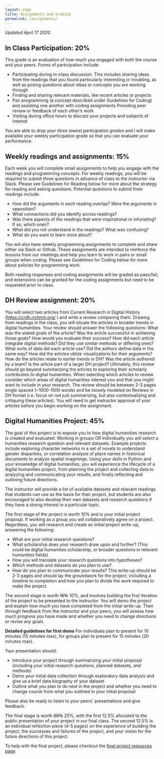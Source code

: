 ```yaml
---
layout: page
title: Assignments and Grading
permalink: /assignments/
---
```

*Updated April 17 2020*

## In Class Participation: 20%

This grade is an evaluation of how much you engaged with both the course and your peers. Forms of participation include:

- Participating during in-class discussion. This includes sharing ideas from the readings that you found particularly interesting or troubling, as well as posing questions about ideas or concepts you are working through
- Finding and sharing relevant materials, like recent articles or projects
- Pair programming (a concept described under Guidelines for Coding) and assisting one another with coding assignments
Providing peer review or feedback of each other’s work
- Visiting during office hours to discuss your projects and subjects of interest
  
You are able to _drop your three lowest participation grades_ and I will make available your weekly participation grade so that you can evaluate your performance.

## Weekly readings and assignments: 15%

Each week you will complete small assignments to help you engage with the readings and programming concepts. For weekly readings, you will be required to submit three questions in advance of class to the instructor via Slack. Please see Guidelines for Reading below for more about the strategy for reading and asking questions.
Potential questions to submit from readings include:
- How did the arguments in each reading overlap? Were the arguments in opposition?
- What connections did you identify across readings?
- Was there aspects of the readings that were inspirational or infuriating? If so, which ones?
- What did you not understand in the readings? What was confusing?
- What do you want to learn more about?

You will also have weekly programming assignments to complete and share either via Slack or Github. These assignments are intended to reinforce the lessons from our meetings and help you learn to work in pairs or small groups when coding.  Please see Guidelines for Coding below for more about policies for programming work.

Both reading responses and coding assignments will be graded as pass/fail, and extensions can be granted for the coding assignments but need to be requested prior to class.

## DH Review assignment: 20% 
You will select two articles from Current Research in Digital History (https://crdh.rrchnm.org/
) and write a review comparing them. Drawing from readings in the class, you will situate the articles in broader trends in digital humanities. Your review should answer the following questions: 
What was the stated goals of the article? Was the article successful in achieving those goals? How would you evaluate their success?
How did each article integrate digital methods? Did they use similar methods or differing ones? 
What sorts of data did each article use? Did the authors define data in the same way?
How did the articles utilize visualizations for their arguments?
How do the articles relate to earlier trends in DH? 
Was the article authored by a team? Is the article part of a larger DH project? 
Ultimately, this review should go beyond summarizing the articles to exploring their scholarly contribution to digital humanities. When selecting which articles to review consider which areas of digital humanities interest you and that you might want to include in your research. The review should be between 2-3 pages single spaced (~1000-1500 words) and be *loosely* modeled on Reviews in DH format (i.e. focus on not just summarizing, but also contextualizing and critiquing these articles). You will need to get instructor approval of your articles before you begin working on the assignment.

<h2 id="final_project"> Digital Humanities Project: 45%</h2>
The goal of this project is to expose you to how digital humanities research is created and evaluated. Working in groups OR individually you will select a humanities research question and relevant datasets. Example projects include exploring character networks in a set of novels to understand gender disparities, or correlation analysis of place names in historical documents to analyze spatial imaginings. Using your skills in Python and your knowledge of digital humanities, you will experience the lifecycle of a digital humanities project, from planning the project and collecting data to analyzing and communicating your results, and finally reflecting and outlining future directions.

The instructor will provide a list of available datasets and relevant readings that students can use as the basis for their project, but students are also encouraged to also develop their own datasets and research questions if they have a strong interest in a particular topic.

The first stage of the project is worth 10% and is your initial project proposal. If working as a group you will collaboratively agree on a project. Regardless, you will research and create an initial project write-up, answering the following:
- What are your initial research questions?
- What scholarship does your research draw upon and further? (This could be digital humanities scholarship, or broader questions in relevant humanities fields)
- How you will translate your research questions into hypotheses? 
- Which methods and datasets do you plan to use? 
- How do you plan to communicate your results?
This write-up should be 2-3 pages and should lay the groundwork for the project, including a timeline to completion and how you plan to divide the work required to make the project.

The second stage is worth ~~15%~~ 10%, and involves building the first iteration of the project to be presented to the instructor. You will demo the project and explain how much you have completed from the initial write-up. Then through feedback from the instructor and your peers, you will assess how much progress you have made and whether you need to change directions or revise any goals.

**Detailed guidelines for first demo**
For individuals plan to present for 10 minutes (15 minutes max), for groups plan to present for 15 minutes (20 minutes max).

Your presentation should:

- Introduce your project through summarizing your initial proposal (including your initial research questions, planned datasets, and methods)
- Demo your initial data collection through exploratory data analysis and give us a brief data biography of your dataset
- Outline what you plan to do next in the project and whether you need to change course from what you outlined in your initial proposal

Please also be ready to listen to your peers' presentations and give feedback.

The final stage is worth ~~20%~~ 25%, with the first 12.5% allocated to the public presentation of your project in our final class. The second 12.5% is an individual reflection piece (4-5 pages) on the experience of building the project, the successes and failures of the project, and your vision for the future directions of this project.

To help with the final project, please checkout the [final project resources page](final_project_resources.md)